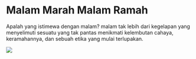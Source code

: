 # Malam Marah Malam Ramah
Apalah yang istimewa dengan malam? malam tak lebih dari kegelapan yang menyelimuti sesuatu yang tak pantas menikmati kelembutan cahaya, keramahannya, dan sebuah etika yang mulai terlupakan.

<img src='https://memudahkan.github.io/malam/gambar/malam-ramah.png'/>
